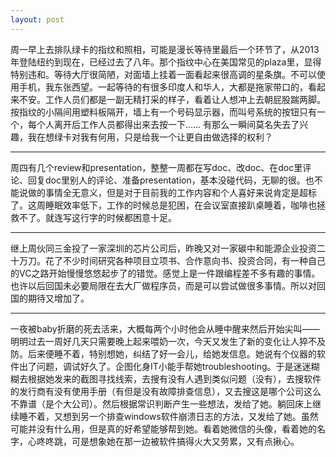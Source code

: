 ```yaml
---
layout: post
---
```


周一早上去排队绿卡的指纹和照相，可能是漫长等待里最后一个环节了，从2013年登陆纽约到现在，已经过去了八年。那个指纹中心在美国常见的plaza里，显得特别违和。等待大厅很简陋，对面墙上挂着一面看起来很高调的星条旗。不可以使用手机，我东张西望。一起等待的有很多印度人和华人，大都是拖家带口的，看起来不安。工作人员们都是一副无精打采的样子，看着让人想冲上去朝屁股踹两脚。按指纹的小隔间用塑料板隔开，墙上有一个号码显示器，而叫号系统的按钮只有一个，每个人离开后工作人员都得出来去按一下…… 有那么一瞬间莫名失去了兴趣，我在想绿卡对我有何用，只是给我一个让更自由做选择的权利？

---

周四有几个review和presentation，整整一周都在写doc、改doc、在doc里评论、回复doc里别人的评论、准备presentation，基本没碰代码，无聊的很。也不能说做的事情全无意义，但是对于目前我的工作内容和个人喜好来说肯定是超标了。这周睡眠效率低下，工作的时候总是犯困，在会议室直接趴桌睡着，咖啡也拯救不了。就连写这行字的时候都困意十足。

---

继上周伙同三金投了一家深圳的芯片公司后，昨晚又对一家碳中和能源企业投资二十万刀。花了不少时间研究各种项目立项书、合作意向书、投资合同，有一种自己的VC之路开始慢慢悠悠起步了的错觉。感觉上是一件跟编程差不多有趣的事情。也许以后回国未必要局限在去大厂做程序员，而是可以尝试做很多事情。所以对回国的期待又增加了。

---

一夜被baby折磨的死去活来，大概每两个小时他会从睡中醒来然后开始尖叫——明明过去一周好几天只需要晚上起来喂奶一次，今天又发生了新的变化让人猝不及防。后来便睡不着，特别想她，纠结了好一会儿，给她发信息。她说有个仪器的软件出了问题，调试好久了。企图化身IT小能手帮她troubleshooting。于是迷迷糊糊去根据她发来的截图寻找线索，去搜有没有人遇到类似问题（没有），去搜软件的发行商有没有使用手册（有但是没有故障排查信息），又去搜这是哪个公司这么不靠谱（是个大公司）。然后根据常识判断产生一些想法，发给了她。躺回床上继续睡不着，又想到另一个排查windows软件崩溃日志的方法，又发给了她。虽然可能并没有什么用，但是真的好希望能够帮到她。看着她微信的头像，看着她的名字，心咚咚跳，可是想象她在那一边被软件搞得火大又劳累，又有点揪心。
